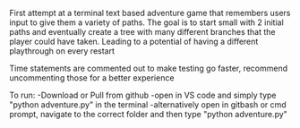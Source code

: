 First attempt at a terminal text based adventure game that remembers users input to give them a variety of paths. 
The goal is to start small with 2 initial paths and eventually create a tree with many different branches that the player could have taken.
Leading to a potential of having a different playthrough on every restart

Time statements are commented out to make testing go faster, recommend uncommenting those for a better experience

To run:
    -Download or Pull from github
    -open in VS code and simply type "python adventure.py" in the terminal
    -alternatively open in gitbash or cmd prompt, navigate to the correct folder and then type "python adventure.py"
